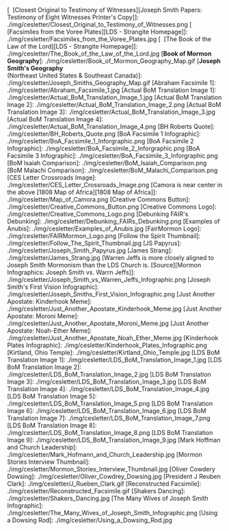 [&nbsp; [Closest Original to Testimony of Witnesses][Joseph Smith Papers: Testimony of Eight Witnesses Printer's Copy]]: ./img/cesletter/Closest_Original_to_Testimony_of_Witnesses.png
[&nbsp; [Facsimiles from the Voree Plates][LDS - Strangite Homepage]]: ./img/cesletter/Facsimiles_from_the_Voree_Plates.jpg
[&nbsp; [The Book of the Law of the Lord][LDS - Strangite Homepage]]: ./img/cesletter/The_Book_of_the_Law_of_the_Lord.jpg
[**Book of Mormon Geography**]: ./img/cesletter/Book_of_Mormon_Geography_Map.gif
[**Joseph Smith's Geography**<br>(Northeast United States & Southeast Canada)]: ./img/cesletter/Joseph_Smiths_Geography_Map.gif
[Abraham Facsimile 1]: ./img/cesletter/Abraham_Facsimile_1.jpg
[Actual BoM Translation Image 1]: ./img/cesletter/Actual_BoM_Translation_Image_1.jpg
[Actual BoM Translation Image 2]: ./img/cesletter/Actual_BoM_Translation_Image_2.png
[Actual BoM Translation Image 3]: ./img/cesletter/Actual_BoM_Translation_Image_3.jpg
[Actual BoM Translation Image 4]: ./img/cesletter/Actual_BoM_Translation_Image_4.png
[BH Roberts Quote]: ./img/cesletter/BH_Roberts_Quote.png
[BoA Facsimile 1 Infographic]: ./img/cesletter/BoA_Facsimile_1_Inforgraphic.png
[BoA Facsimile 2 Infographic]: ./img/cesletter/BoA_Facsimile_2_Inforgraphic.png
[BoA Facsimile 3 Infographic]: ./img/cesletter/BoA_Facsimile_3_Inforgraphic.png
[BoM Isaiah Comparison]: ./img/cesletter/BoM_Isaiah_Comparison.png
[BoM Malachi Comparison]: ./img/cesletter/BoM_Malachi_Comparison.png
[CES Letter Crossroads Image]: ./img/cesletter/CES_Letter_Crossroads_Image.png
[Camora is near center in the above [1808 Map of Africa][1808 Map of Africa]]: ./img/cesletter/Map_of_Camora.png
[Creative Commons Button]: ./img/cesletter/Creative_Commons_Button.png
[Creative Commons Logo]: ./img/cesletter/Creative_Commons_Logo.png
[Debunking FAIR's Debunking]: ./img/cesletter/Debunking_FAIRs_Debunking.png
[Examples of Anubis]: ./img/cesletter/Examples_of_Anubis.jpg
[FairMormon Logo]: ./img/cesletter/FAIRMormon_Logo.png
[Follow the Spirit Thumbnail]: ./img/cesletter/Follow_The_Spirit_Thumbnail.jpg
[JS Papyrus]: ./img/cesletter/Joseph_Smith_Papyrus.jpg
[James Strang]: ./img/cesletter/James_Strang.jpg
[Warren Jeffs is more closely aligned to Joseph Smith Mormonism than the LDS Church is. [Source][Mormon Infographics: Joseph Smith vs. Warrn Jeffs]]: ./img/cesletter/Joseph_Smith_vs_Warren_Jeffs_Infographic.png
[Joseph Smith's First Vision Infographic]: ./img/cesletter/Joseph_Smiths_First_Vision_Infographic.png
[Just Another Apostate: Kinderhook Meme]: ./img/cesletter/Just_Another_Apostate_Kinderhook_Meme.jpg
[Just Another Apostate: Moroni Meme]: ./img/cesletter/Just_Another_Apostate_Moroni_Meme.jpg
[Just Another Apostate: Noah-Ether Meme]: ./img/cesletter/Just_Another_Apostate_Noah_Ether_Meme.jpg
[Kinderhook Plates Infographic]: ./img/cesletter/Kinderhook_Plates_Infographic.png
[Kirtland, Ohio Temple]: ./img/cesletter/Kirtland_Ohio_Temple.jpg
[LDS BoM Translation Image 1]: ./img/cesletter/LDS_BoM_Translation_Image_1.jpg
[LDS BoM Translation Image 2]: ./img/cesletter/LDS_BoM_Translation_Image_2.jpg
[LDS BoM Translation Image 3]: ./img/cesletter/LDS_BoM_Translation_Image_3.jpg
[LDS BoM Translation Image 4]: ./img/cesletter/LDS_BoM_Translation_Image_4.jpg
[LDS BoM Translation Image 5]: ./img/cesletter/LDS_BoM_Translation_Image_5.png
[LDS BoM Translation Image 6]: ./img/cesletter/LDS_BoM_Translation_Image_6.jpg
[LDS BoM Translation Image 7]: ./img/cesletter/LDS_BoM_Translation_Image_7.png
[LDS BoM Translation Image 8]: ./img/cesletter/LDS_BoM_Translation_Image_8.png
[LDS BoM Translation Image 9]: ./img/cesletter/LDS_BoM_Translation_Image_9.jpg
[Mark Hoffman and Church Leadership]: ./img/cesletter/Mark_Hofmann_and_Church_Leadership.jpg
[Mormon Stories Interview Thumbnail]: ./img/cesletter/Mormon_Stories_Interview_Thumbnail.jpg
[Oliver Cowdery Dowsing]: ./img/cesletter/Oliver_Cowdrey_Dowsing.jpg
[President J Reuben Clark]: ./img/cesletter/J_Rueben_Clark.gif
[Reconstructed Facsimile]: ./img/cesletter/Reconstructed_Facsimile.gif
[Shakers Dancing]: ./img/cesletter/Shakers_Dancing.jpg
[The Many Wives of Joseph Smith Infographic]: ./img/cesletter/The_Many_Wives_of_Joseph_Smith_Infographic.png
[Using a Dowsing Rod]: ./img/cesletter/Using_a_Dowsing_Rod.jpg
